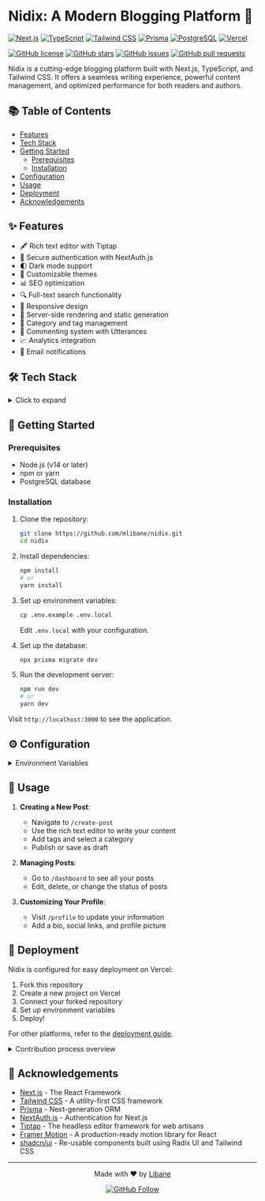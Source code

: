# Nidix: A Modern Blogging Platform 🚀


[![Next.js](https://img.shields.io/badge/Next.js-13.0+-000000?style=flat-square&logo=next.js)](https://nextjs.org/)
[![TypeScript](https://img.shields.io/badge/TypeScript-5.0+-3178C6?style=flat-square&logo=typescript&logoColor=white)](https://www.typescriptlang.org/)
[![Tailwind CSS](https://img.shields.io/badge/Tailwind%20CSS-3.0+-38B2AC?style=flat-square&logo=tailwind-css&logoColor=white)](https://tailwindcss.com/)
[![Prisma](https://img.shields.io/badge/Prisma-5.0+-2D3748?style=flat-square&logo=prisma&logoColor=white)](https://www.prisma.io/)
[![PostgreSQL](https://img.shields.io/badge/PostgreSQL-13.0+-336791?style=flat-square&logo=postgresql&logoColor=white)](https://www.postgresql.org/)
[![Vercel](https://img.shields.io/badge/Vercel-Deployed-000000?style=flat-square&logo=vercel&logoColor=white)](https://vercel.com/)

[![GitHub license](https://img.shields.io/github/license/mlibane/nidix.svg)](https://github.com/mlibane/nidix/blob/main/LICENSE)
[![GitHub stars](https://img.shields.io/github/stars/mlibane/nidix.svg)](https://github.com/mlibane/nidix/stargazers)
[![GitHub issues](https://img.shields.io/github/issues/mlibane/nidix.svg)](https://github.com/mlibane/nidix/issues)
[![GitHub pull requests](https://img.shields.io/github/issues-pr/mlibane/nidix.svg)](https://github.com/mlibane/nidix/pulls)

Nidix is a cutting-edge blogging platform built with Next.js, TypeScript, and Tailwind CSS. It offers a seamless writing experience, powerful content management, and optimized performance for both readers and authors.

## 📚 Table of Contents

- [Features](#-features)
- [Tech Stack](#-tech-stack)
- [Getting Started](#-getting-started)
  - [Prerequisites](#prerequisites)
  - [Installation](#installation)
- [Configuration](#-configuration)
- [Usage](#-usage)
- [Deployment](#-deployment)
- [Acknowledgements](#-acknowledgements)

## ✨ Features

- 🖋 Rich text editor with Tiptap
- 🔐 Secure authentication with NextAuth.js
- 🌓 Dark mode support
- 🎨 Customizable themes
- 📊 SEO optimization
- 🔍 Full-text search functionality
- 📱 Responsive design
- 🚀 Server-side rendering and static generation
- 📂 Category and tag management
- 💬 Commenting system with Utterances
- 📈 Analytics integration
- 🔔 Email notifications

## 🛠 Tech Stack

<details>
<summary>Click to expand</summary>

- **Frontend**:
  - Next.js 13+ (App Router)
  - React 18+
  - TypeScript
  - Tailwind CSS
  - Framer Motion
  - shadcn/ui components

- **Backend**:
  - Node.js
  - Prisma ORM
  - PostgreSQL
  - tRPC

- **Authentication**:
  - NextAuth.js

- **Testing**:
  - Jest
  - React Testing Library
  - Cypress

- **DevOps**:
  - Docker
  - GitHub Actions
  - Vercel

- **Monitoring**:
  - Sentry
  - Plausible Analytics

</details>

## 🚀 Getting Started

### Prerequisites

- Node.js (v14 or later)
- npm or yarn
- PostgreSQL database

### Installation

1. Clone the repository:
   ```bash
   git clone https://github.com/mlibane/nidix.git
   cd nidix
   ```

2. Install dependencies:
   ```bash
   npm install
   # or
   yarn install
   ```

3. Set up environment variables:
   ```bash
   cp .env.example .env.local
   ```
   Edit `.env.local` with your configuration.

4. Set up the database:
   ```bash
   npx prisma migrate dev
   ```

5. Run the development server:
   ```bash
   npm run dev
   # or
   yarn dev
   ```

Visit `http://localhost:3000` to see the application.

## ⚙ Configuration

<details>
<summary>Environment Variables</summary>

- `DATABASE_URL`: Your PostgreSQL connection string
- `NEXTAUTH_SECRET`: A random string for NextAuth.js
- `GITHUB_ID` and `GITHUB_SECRET`: For GitHub OAuth
- `GOOGLE_ID` and `GOOGLE_SECRET`: For Google OAuth
- `CLOUDINARY_CLOUD_NAME`, `CLOUDINARY_API_KEY`, `CLOUDINARY_API_SECRET`: For image uploads
- `NEXT_PUBLIC_SITE_URL`: Your production URL

</details>

## 📘 Usage

1. **Creating a New Post**:
   - Navigate to `/create-post`
   - Use the rich text editor to write your content
   - Add tags and select a category
   - Publish or save as draft

2. **Managing Posts**:
   - Go to `/dashboard` to see all your posts
   - Edit, delete, or change the status of posts

3. **Customizing Your Profile**:
   - Visit `/profile` to update your information
   - Add a bio, social links, and profile picture


## 🚢 Deployment

Nidix is configured for easy deployment on Vercel:

1. Fork this repository
2. Create a new project on Vercel
3. Connect your forked repository
4. Set up environment variables
5. Deploy!

For other platforms, refer to the [deployment guide](docs/DEPLOYMENT.md).


<details>
<summary>Contribution process overview</summary>

1. Fork the repository
2. Create a new branch: `git checkout -b feature/your-feature-name`
3. Make your changes and commit them: `git commit -m 'Add some feature'`
4. Push to the branch: `git push origin feature/your-feature-name`
5. Submit a pull request

</details>

## 👏 Acknowledgements

- [Next.js](https://nextjs.org/) - The React Framework
- [Tailwind CSS](https://tailwindcss.com/) - A utility-first CSS framework
- [Prisma](https://www.prisma.io/) - Next-generation ORM
- [NextAuth.js](https://next-auth.js.org/) - Authentication for Next.js
- [Tiptap](https://tiptap.dev/) - The headless editor framework for web artisans
- [Framer Motion](https://www.framer.com/motion/) - A production-ready motion library for React
- [shadcn/ui](https://ui.shadcn.com/) - Re-usable components built using Radix UI and Tailwind CSS

---

<p align="center">
  Made with ❤️ by <a href="https://github.com/mlibane">Libane</a>
</p>

<p align="center">
  <a href="https://github.com/yourusername"><img src="https://img.shields.io/github/followers/mlibane.svg?label=Follow&style=social" alt="GitHub Follow" /></a>
</p>
